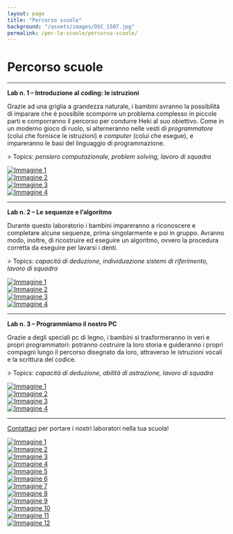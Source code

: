 ```yaml
---
layout: page
title: "Percorso scuole"
background: "/assets/images/DSC_1507.jpg"
permalink: /per-le-scuole/percorso-scuole/
---
```


# Percorso scuole

<hr class="green-divider">

**Lab n. 1 – Introduzione al coding: le istruzioni**

Grazie ad una griglia a grandezza naturale, i bambini avranno la possibilità di imparare che è possibile scomporre un problema complesso in piccole parti e comporranno il percorso per condurre Heki al suo obiettivo. Come in un moderno gioco di ruolo, si alterneranno nelle vesti di _programmatore_ (colui che fornisce le istruzioni) e _computer_ (colui che esegue), e impareranno le basi del linguaggio di programmazione.

<span class="text-main-color">></span> Topics: _pensiero computazionale, problem solving, lavoro di squadra_

<div class="image-grid-small">
    <div class="image-item-small">
        <a href="{{ '/assets/images/slideshow/percorso_scuole/IMG_6929.jpeg' | relative_url }}" data-lightbox="gallery" data-title="Immagine 1">
            <img src="{{ '/assets/images/slideshow/percorso_scuole/IMG_6929.jpeg' | relative_url }}" alt="Immagine 1">
        </a>
    </div>
    <div class="image-item-small">
        <a href="{{ '/assets/images/slideshow/percorso_scuole/IMG_6936.jpeg' | relative_url }}" data-lightbox="gallery" data-title="Immagine 2">
            <img src="{{ '/assets/images/slideshow/percorso_scuole/IMG_6936.jpeg' | relative_url }}" alt="Immagine 2">
        </a>
    </div>
    <div class="image-item-small">
        <a href="{{ '/assets/images/slideshow/percorso_scuole/IMG_6934.jpeg' | relative_url }}" data-lightbox="gallery" data-title="Immagine 3">
            <img src="{{ '/assets/images/slideshow/percorso_scuole/IMG_6934.jpeg' | relative_url }}" alt="Immagine 3">
        </a>
    </div>
    <div class="image-item-small">
        <a href="{{ '/assets/images/slideshow/percorso_scuole/IMG_6939.jpeg' | relative_url }}" data-lightbox="gallery" data-title="Immagine 4">
            <img src="{{ '/assets/images/slideshow/percorso_scuole/IMG_6939.jpeg' | relative_url }}" alt="Immagine 4">
        </a>
    </div>
</div>

<hr class="green-divider">

**Lab n. 2 – Le sequenze e l’algoritmo**

Durante questo laboratorio i bambini impareranno a riconoscere e completare alcune sequenze, prima singolarmente e poi in gruppo. Avranno modo, inoltre, di ricostruire ed eseguire un algoritmo, ovvero la procedura corretta da eseguire per lavarsi i denti.

<span class="text-main-color">></span> Topics: _capacità di deduzione, individuazione sistemi di riferimento, lavoro di squadra_

<div class="image-grid-small">
    <div class="image-item-small">
        <a href="{{ '/assets/images/slideshow/percorso_scuole/IMG_7082-1.jpeg' | relative_url }}" data-lightbox="gallery" data-title="Immagine 1">
            <img src="{{ '/assets/images/slideshow/percorso_scuole/IMG_7082-1.jpeg' | relative_url }}" alt="Immagine 1">
        </a>
    </div>
    <div class="image-item-small">
        <a href="{{ '/assets/images/slideshow/percorso_scuole/IMG_7126.jpeg' | relative_url }}" data-lightbox="gallery" data-title="Immagine 2">
            <img src="{{ '/assets/images/slideshow/percorso_scuole/IMG_7126.jpeg' | relative_url }}" alt="Immagine 2">
        </a>
    </div>
    <div class="image-item-small">
        <a href="{{ '/assets/images/slideshow/percorso_scuole/IMG_7090.jpeg' | relative_url }}" data-lightbox="gallery" data-title="Immagine 3">
            <img src="{{ '/assets/images/slideshow/percorso_scuole/IMG_7090.jpeg' | relative_url }}" alt="Immagine 3">
        </a>
    </div>
    <div class="image-item-small">
        <a href="{{ '/assets/images/slideshow/percorso_scuole/IMG_7101.jpeg' | relative_url }}" data-lightbox="gallery" data-title="Immagine 4">
            <img src="{{ '/assets/images/slideshow/percorso_scuole/IMG_7101.jpeg' | relative_url }}" alt="Immagine 4">
        </a>
    </div>
</div>

<hr class="green-divider">

**Lab n. 3 – Programmiamo il nostro PC**

Grazie a degli speciali pc di legno, i bambini si trasformeranno in veri e propri programmatori: potranno costruire la loro storia e guideranno i propri compagni lungo il percorso disegnato da loro, attraverso le istruzioni vocali e la scrittura del codice.

<span class="text-main-color">></span> Topics: _capacità di deduzione, abilità di astrazione, lavoro di squadra_

<div class="image-grid-small">
    <div class="image-item-small">
        <a href="{{ '/assets/images/slideshow/percorso_scuole/IMG_7205-rotated.jpeg' | relative_url }}" data-lightbox="gallery" data-title="Immagine 1">
            <img src="{{ '/assets/images/slideshow/percorso_scuole/IMG_7205-rotated.jpeg' | relative_url }}" alt="Immagine 1">
        </a>
    </div>
    <div class="image-item-small">
        <a href="{{ '/assets/images/slideshow/percorso_scuole/IMG_7221.jpeg' | relative_url }}" data-lightbox="gallery" data-title="Immagine 2">
            <img src="{{ '/assets/images/slideshow/percorso_scuole/IMG_7221.jpeg' | relative_url }}" alt="Immagine 2">
        </a>
    </div>
    <div class="image-item-small">
        <a href="{{ '/assets/images/slideshow/percorso_scuole/IMG_7215.jpeg' | relative_url }}" data-lightbox="gallery" data-title="Immagine 3">
            <img src="{{ '/assets/images/slideshow/percorso_scuole/IMG_7215.jpeg' | relative_url }}" alt="Immagine 3">
        </a>
    </div>
    <div class="image-item-small">
        <a href="{{ '/assets/images/slideshow/percorso_scuole/IMG_7213_rit.jpeg' | relative_url }}" data-lightbox="gallery" data-title="Immagine 4">
            <img src="{{ '/assets/images/slideshow/percorso_scuole/IMG_7213_rit.jpeg' | relative_url }}" alt="Immagine 4">
        </a>
    </div>
</div>

<hr class="green-divider">

<a href="{{ '/contatti/' | relative_url }}">Contattaci</a> per portare i nostri laboratori nella tua scuola!

<div class="image-grid">
    <div class="image-item">
        <a href="{{ '/assets/images/slideshow/DSC_1069.jpg' | relative_url }}" data-lightbox="gallery" data-title="Immagine 1">
            <img src="{{ '/assets/images/slideshow/DSC_1069.jpg' | relative_url }}" alt="Immagine 1">
        </a>
    </div>
    <div class="image-item">
        <a href="{{ '/assets/images/slideshow/6.jpg' | relative_url }}" data-lightbox="gallery" data-title="Immagine 2">
            <img src="{{ '/assets/images/slideshow/6.jpg' | relative_url }}" alt="Immagine 2">
        </a>
    </div>
     <div class="image-item">
        <a href="{{ '/assets/images/slideshow/5.jpg' | relative_url }}" data-lightbox="gallery" data-title="Immagine 3">
            <img src="{{ '/assets/images/slideshow/5.jpg' | relative_url }}" alt="Immagine 3">
        </a>
    </div>
    <div class="image-item">
        <a href="{{ '/assets/images/slideshow/4.png' | relative_url }}" data-lightbox="gallery" data-title="Immagine 4">
            <img src="{{ '/assets/images/slideshow/4.png' | relative_url }}" alt="Immagine 4">
        </a>
    </div>
    <div class="image-item">
        <a href="{{ '/assets/images/slideshow/3.jpg' | relative_url }}" data-lightbox="gallery" data-title="Immagine 5">
            <img src="{{ '/assets/images/slideshow/3.jpg' | relative_url }}" alt="Immagine 5">
        </a>
    </div>
    <div class="image-item">
        <a href="{{ '/assets/images/slideshow/2.jpg' | relative_url }}" data-lightbox="gallery" data-title="Immagine 6">
            <img src="{{ '/assets/images/slideshow/2.jpg' | relative_url }}" alt="Immagine 6">
        </a>
    </div>
    <div class="image-item">
        <a href="{{ '/assets/images/slideshow/1.jpg' | relative_url }}" data-lightbox="gallery" data-title="Immagine 7">
            <img src="{{ '/assets/images/slideshow/1.jpg' | relative_url }}" alt="Immagine 7">
        </a>
    </div>
    <div class="image-item">
        <a href="{{ '/assets/images/DSC_1507.jpg' | relative_url }}" data-lightbox="gallery" data-title="Immagine 8">
            <img src="{{ '/assets/images/DSC_1507.jpg' | relative_url }}" alt="Immagine 8">
        </a>
    </div>
    <div class="image-item">
        <a href="{{ '/assets/images/DSC_1176.jpg' | relative_url }}" data-lightbox="gallery" data-title="Immagine 9">
            <img src="{{ '/assets/images/DSC_1176.jpg' | relative_url }}" alt="Immagine 9">
        </a>
    </div>
    <div class="image-item">
        <a href="{{ '/assets/images/slideshow/DSC_1299.jpg' | relative_url }}" data-lightbox="gallery" data-title="Immagine 10">
            <img src="{{ '/assets/images/slideshow/DSC_1299.jpg' | relative_url }}" alt="Immagine 10">
        </a>
    </div>
    <div class="image-item">
        <a href="{{ '/assets/images/slideshow/DSC_1447.jpg' | relative_url }}" data-lightbox="gallery" data-title="Immagine 11">
            <img src="{{ '/assets/images/slideshow/DSC_1447.jpg' | relative_url }}" alt="Immagine 11">
        </a>
    </div>
    <div class="image-item">
        <a href="{{ '/assets/images/slideshow/DSC_1526.jpg' | relative_url }}" data-lightbox="gallery" data-title="Immagine 12">
            <img src="{{ '/assets/images/slideshow/DSC_1526.jpg' | relative_url }}" alt="Immagine 12">
        </a>
    </div>
</div>
